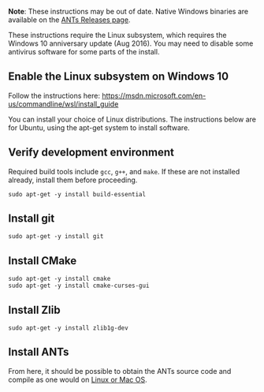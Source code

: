 **Note**: These instructions may be out of date. Native Windows binaries are available on the [ANTs Releases page](https://github.com/ANTsX/ANTs/releases).

These instructions require the Linux subsystem, which requires the Windows 10 anniversary update (Aug 2016). You may need to disable some antivirus software for some parts of the install.

## Enable the Linux subsystem on Windows 10

Follow the instructions here: https://msdn.microsoft.com/en-us/commandline/wsl/install_guide

You can install your choice of Linux distributions. The instructions below are for Ubuntu, using the apt-get system to install software.

## Verify development environment

Required build tools include `gcc`, `g++`, and `make`. If these are not installed already, install them before proceeding.

```
sudo apt-get -y install build-essential
```

## Install git

```
sudo apt-get -y install git
```

## Install CMake

```
sudo apt-get -y install cmake
sudo apt-get -y install cmake-curses-gui
```

## Install Zlib

```
sudo apt-get -y install zlib1g-dev
```

## Install ANTs

From here, it should be possible to obtain the ANTs source code and compile as one would on [Linux or Mac OS](https://github.com/stnava/ANTs/wiki/Compiling-ANTs-on-Linux-and-Mac-OS#get-the-latest-code).